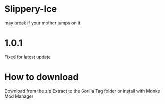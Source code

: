# Slippery-Ice
may break if your mother jumps on it.
# 1.0.1
Fixed for latest update

# How to download
Download from the zip
Extract to the Gorilla Tag folder or install with Monke Mod Manager
